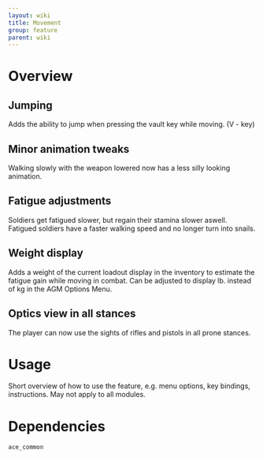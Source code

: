 ```yaml
---
layout: wiki
title: Movement
group: feature
parent: wiki
---
```

# Overview
## Jumping
Adds the ability to jump when pressing the vault key while moving. (V - key)
## Minor animation tweaks
Walking slowly with the weapon lowered now has a less silly looking animation.
## Fatigue adjustments
Soldiers get fatigued slower, but regain their stamina slower aswell. Fatigued soldiers have a faster walking speed and no longer turn into snails.
## Weight display
Adds a weight of the current loadout display in the inventory to estimate the fatigue gain while moving in combat. Can be adjusted to display lb. instead of kg in the AGM Options Menu.
## Optics view in all stances
The player can now use the sights of rifles and pistols in all prone stances.

# Usage
Short overview of how to use the feature, e.g. menu options, key bindings, 
instructions. May not apply to all modules.

# Dependencies
`ace_common`
